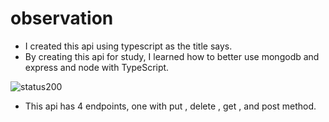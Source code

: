 # observation
- I created this api using typescript as the title says.
- By creating this api for study, I learned how to better use mongodb and express and node with TypeScript.

![status200](https://telegra.ph/file/4b110665cf25c33315701.png)

- This api has 4 endpoints, one with put , delete , get , and post method.

